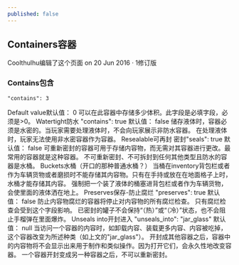 ```yaml
---
published: false
---
```

## Containers容器
Coolthulhu编辑了这个页面 on 20 Jun 2016 · 1修订版
### Contains包含
```
"contains": 3
```
Default value默认值： 0
可以在此容器中存储多少体积。此字段是必填字段，必须是>0。
Watertight防水
"contains": true
默认值： false
储存液体时，容器必须是水密的。当玩家需要处理液体时，不会向玩家展示非防水容器。 在处理液体时，玩家无法使用非水密容器作为容器。
Resealable可再封
密封"seals": true
默认值： false
可重新密封的容器可用于存储内容物，而无需对其容器进行更改。最常用的容器就是这种容器。
不可重新密封、不可拆封到任何其他类型且防水的容器是水桶。
Buckets水桶（开口的那种普通水桶？）
当桶在inventory背包栏或者作为车辆货物或者磨损时不能存储其内容物。只有在手持或放在在地面格子上时，水桶才能存储其内容。
强制把一个装了液体的桶塞进背包栏或者作为车辆货物，会使里面的液体洒在地上。
Preserves保存-防止腐烂
"preserves": true
默认值： false
防止内容物腐烂的容器将停止对内容物的所有腐烂检查。
只有腐烂检查会受到这个字段影响。 
已密封的罐子不会保持“（热）”或“（冷）”状态，也不会阻止手榴弹在里面爆炸。
Unseals into开封进入
"unseals_into": "jar_glass"
默认值： null
当访问一个容器的内容时，如卸载内容、装载更多内容、内容被吃掉，这个容器改变为所述种类（如上文的"jar_glass"）。
开封成其他容器之后，容器中的内容物将不会显示出来用于制作和类似操作。因为打开它们，会永久性地改变容器。
一个容器开封变成另一种容器之后，不可以重新密封。
